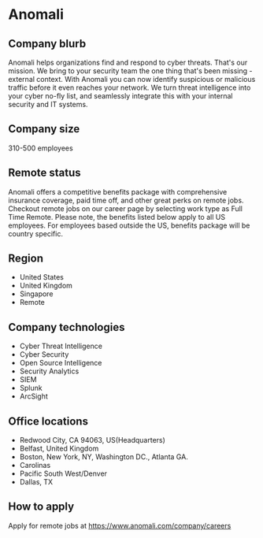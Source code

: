 # Anomali

## Company blurb

Anomali helps organizations find and respond to cyber threats. That's our mission. We bring to your security team the one thing that's been missing - external context. With Anomali you can now identify suspicious or malicious traffic before it even reaches your network. We turn threat intelligence into your cyber no-fly list, and seamlessly integrate this with your internal security and IT systems.

## Company size

310-500 employees

## Remote status

Anomali offers a competitive benefits package with comprehensive insurance coverage, paid time off, and other great perks on remote jobs. Checkout remote jobs on our career page by selecting work type as Full Time Remote.
Please note, the benefits listed below apply to all US employees. For employees based outside the US, benefits package will be country specific.

## Region

- United States
- United Kingdom
- Singapore
- Remote

## Company technologies

- Cyber Threat Intelligence
- Cyber Security
- Open Source Intelligence
- Security Analytics
- SIEM
- Splunk
- ArcSight

## Office locations

- Redwood City, CA 94063, US(Headquarters)
- Belfast, United Kingdom
- Boston, New York, NY, Washington DC., Atlanta GA.
- Carolinas
- Pacific South West/Denver
- Dallas, TX

## How to apply

Apply for remote jobs at https://www.anomali.com/company/careers

